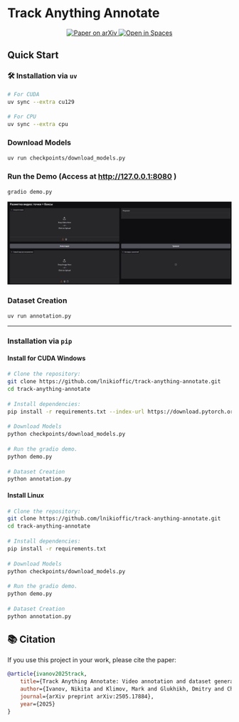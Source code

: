 # Track Anything Annotate

<div align="center">
  <a href="https://arxiv.org/abs/2505.17884"> 
    <img src="https://img.shields.io/badge/📄-Arxiv_2505.17884-red.svg?style=flat-square" alt="Paper on arXiv">
  </a>
  <a href="https://huggingface.co/spaces/lniki/track-anything-annotate">
    <img src="https://img.shields.io/badge/🤗-Hugging_Face_Space-informational.svg?style=flat-square" alt="Open in Spaces">
  </a>
</div>

## Quick Start

### 🛠️ Installation via `uv`

```bash
# For CUDA  
uv sync --extra cu129

# For CPU  
uv sync --extra cpu
```

### Download Models

```bash
uv run checkpoints/download_models.py
```

### Run the Demo (Access at http://127.0.0.1:8080 )

```bash
gradio demo.py
```

![alt text](video-test/cache/image.png)

### Dataset Creation

```bash
uv run annotation.py
```

---

### Installation via `pip`

#### Install for CUDA Windows
```bash
# Clone the repository:
git clone https://github.com/lnikioffic/track-anything-annotate.git
cd track-anything-annotate

# Install dependencies:
pip install -r requirements.txt --index-url https://download.pytorch.org/whl/cu129

# Download Models
python checkpoints/download_models.py

# Run the gradio demo.
python demo.py

# Dataset Creation
python annotation.py
```

#### Install Linux
```bash
# Clone the repository:
git clone https://github.com/lnikioffic/track-anything-annotate.git
cd track-anything-annotate

# Install dependencies:
pip install -r requirements.txt

# Download Models
python checkpoints/download_models.py

# Run the gradio demo.
python demo.py

# Dataset Creation
python annotation.py
```

## 📚 Citation 

If you use this project in your work, please cite the paper: 

```bibtex
@article{ivanov2025track,
    title={Track Anything Annotate: Video annotation and dataset generation of computer vision models},
    author={Ivanov, Nikita and Klimov, Mark and Glukhikh, Dmitry and Chernysheva, Tatiana and Glukhikh, Igor},
    journal={arXiv preprint arXiv:2505.17884},
    year={2025}
}
```
